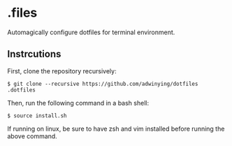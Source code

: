 # .files
Automagically configure dotfiles for terminal environment.

## Instrcutions
First, clone the repository recursively:
```
$ git clone --recursive https://github.com/adwinying/dotfiles .dotfiles
```

Then, run the following command in a bash shell:
```
$ source install.sh
```

If running on linux, be sure to have zsh and vim installed before running the above command.

